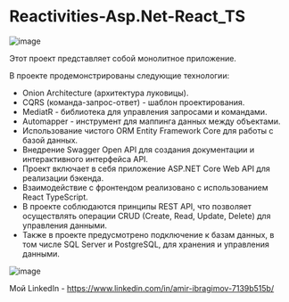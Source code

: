 # Reactivities-Asp.Net-React_TS

![image](https://github.com/AmirNotch/Reactivities-Asp.Net-React_TS/assets/69799846/6d3fca17-bbc3-449c-b3fa-f8545cc809a7)

Этот проект представляет собой монолитное приложение.

В проекте продемонстрированы следующие технологии:
- Onion Architecture (архитектура луковицы).
- CQRS (команда-запрос-ответ) - шаблон проектирования.
- MediatR - библиотека для управления запросами и командами.
- Automapper - инструмент для маппинга данных между объектами.
- Использование чистого ORM Entity Framework Core для работы с базой данных.
- Внедрение Swagger Open API для создания документации и интерактивного интерфейса API.
- Проект включает в себя приложение ASP.NET Core Web API для реализации бэкенда.
- Взаимодействие с фронтендом реализовано с использованием React TypeScript.
- В проекте соблюдаются принципы REST API, что позволяет осуществлять операции CRUD (Create, Read, Update, Delete) для управления данными.
- Также в проекте предусмотрено подключение к базам данных, в том числе SQL Server и PostgreSQL, для хранения и управления данными.

![image](https://github.com/AmirNotch/Reactivities-Asp.Net-React_TS/assets/69799846/8241edcb-cb01-4783-bbee-684a12655e9f)

Мой LinkedIn - https://www.linkedin.com/in/amir-ibragimov-7139b515b/
